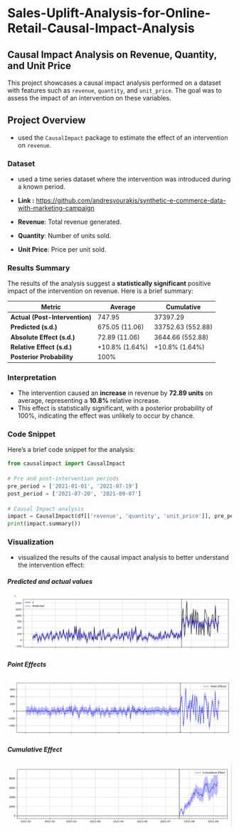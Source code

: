 # Sales-Uplift-Analysis-for-Online-Retail-Causal-Impact-Analysis

##  Causal Impact Analysis on Revenue, Quantity, and Unit Price

This project showcases a causal impact analysis performed on a dataset with features such as `revenue`, `quantity`, and `unit_price`. The goal was to assess the impact of an intervention on these variables.

## Project Overview

- used the `CausalImpact` package to estimate the effect of an intervention on `revenue`.

### Dataset

-   used a time series dataset where the intervention was introduced during a known period.
-   
  **Link :** https://github.com/andresvourakis/synthetic-e-commerce-data-with-marketing-campaign

- **Revenue**: Total revenue generated.
- **Quantity**: Number of units sold.
- **Unit Price**: Price per unit sold.

### Results Summary
The results of the analysis suggest a **statistically significant** positive impact of the intervention on revenue. Here is a brief summary:

| Metric                       | Average  | Cumulative |
|-------------------------------|----------|------------|
| **Actual (Post-Intervention)** | 747.95   | 37397.29   |
| **Predicted (s.d.)**           | 675.05 (11.06) | 33752.63 (552.88) |
| **Absolute Effect (s.d.)**     | 72.89 (11.06) | 3644.66 (552.88)  |
| **Relative Effect (s.d.)**     | +10.8% (1.64%) | +10.8% (1.64%) |
| **Posterior Probability**      | 100%    |            |

### Interpretation
- The intervention caused an **increase** in revenue by **72.89 units** on average, representing a **10.8%** relative increase.
- This effect is statistically significant, with a posterior probability of 100%, indicating the effect was unlikely to occur by chance.

### Code Snippet
Here’s a brief code snippet for the analysis:

```python
from causalimpact import CausalImpact

# Pre and post-intervention periods
pre_period = ['2021-01-01', '2021-07-19']
post_period = ['2021-07-20', '2021-09-07']

# Causal Impact analysis
impact = CausalImpact(df[['revenue', 'quantity', 'unit_price']], pre_period, post_period)
print(impact.summary())

```

### Visualization

- visualized the results of the causal impact analysis to better understand the intervention effect:
  
##### Predicted and actual values
  
![Predicted and y values](https://github.com/richardmukechiwa/Sales-Uplift-Analysis-for-Online-Retail-Causal-Impact-Analysis/blob/main/cuasalimpact1.png)

##### Point Effects

![Point Effects](https://github.com/richardmukechiwa/Sales-Uplift-Analysis-for-Online-Retail-Causal-Impact-Analysis/blob/main/causalimpact2.png)

##### Cumulative Effect

![Cumulative Effect](https://github.com/richardmukechiwa/Sales-Uplift-Analysis-for-Online-Retail-Causal-Impact-Analysis/blob/main/causalimpact3.png)






